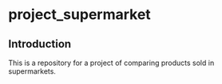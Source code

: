 # project_supermarket
## Introduction
This is a repository for a project of comparing products sold in supermarkets.